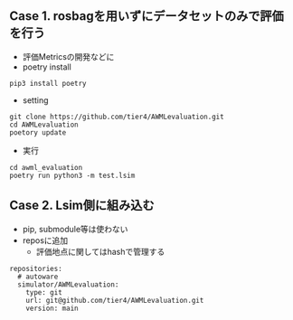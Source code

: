 ## Case 1. rosbagを用いずにデータセットのみで評価を行う

- 評価Metricsの開発などに
- poetry install

```
pip3 install poetry
```

- setting

```
git clone https://github.com/tier4/AWMLevaluation.git
cd AWMLevaluation
poetory update
```

- 実行

```
cd awml_evaluation
poetry run python3 -m test.lsim
```


## Case 2. Lsim側に組み込む

- pip, submodule等は使わない
- reposに追加
  - 評価地点に関してはhashで管理する

```
repositories:
  # autoware
  simulator/AWMLevaluation:
    type: git
    url: git@github.com/tier4/AWMLevaluation.git
    version: main
```
